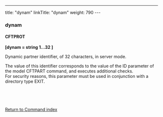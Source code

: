 ---
title: "dynam"
linkTitle: "dynam"
weight: 790
---<span id="dynam"></span>

### dynam

#### CFTPROT

****[dynam = string 1...32 ]****

Dynamic partner identifier, of 32 characters, in server mode.

The value of this identifier corresponds to the value of the ID parameter
of the model CFTPART command, and executes additional checks.  
For security reasons, this parameter must be used in conjunction with
a directory type EXIT.

 

 

[Return to Command index](../../)
